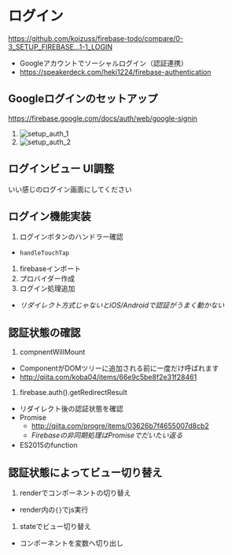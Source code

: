 ログイン
===================

https://github.com/koizuss/firebase-todo/compare/0-3_SETUP_FIREBASE...1-1_LOGIN


- Googleアカウントでソーシャルログイン（認証連携）
- https://speakerdeck.com/heki1224/firebase-authentication

## Googleログインのセットアップ

https://firebase.google.com/docs/auth/web/google-signin

1. ![setup_auth_1](../images/setup_auth_1.png)
1. ![setup_auth_2](../images/setup_auth_2.png)

## ログインビュー UI調整

いい感じのログイン画面にしてください

## ログイン機能実装

1. ログインボタンのハンドラー確認
  - `handleTouchTap`
1. firebaseインポート
1. プロバイダー作成
1. ログイン処理追加
  - *リダイレクト方式じゃないとiOS/Androidで認証がうまく動かない*

## 認証状態の確認

1. compnentWillMount
  - ComponentがDOMツリーに追加される前に一度だけ呼ばれます
  - http://qiita.com/koba04/items/66e9c5be8f2e31f28461
1. firebase.auth().getRedirectResult
  - リダイレクト後の認証状態を確認
  - Promise
    - http://qiita.com/progre/items/03626b7f4655007d8cb2
    - *Firebaseの非同期処理はPromiseでだいたい返る*
  - ES2015のfunction

## 認証状態によってビュー切り替え

1. renderでコンポーネントの切り替え
  - render内の`{}`でjs実行
1. stateでビュー切り替え
  - コンポーネントを変数へ切り出し
